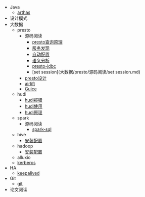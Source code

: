 - Java
  - [arthas](java/arthas.md)
- 设计模式
- 大数据
  - presto
    - 源码阅读
      - [presto查询原理](大数据/presto/源码阅读/presto查询原理.md)
      - [服务发现](大数据/presto/源码阅读/discovery.md)
      - [自动配置](大数据/presto/源码阅读/自动配置.md)
      - [语义分析](大数据/presto/源码阅读/语义分析.md)
      - [presto-jdbc](大数据/presto/源码阅读/presto-jdbc.md)
      - [set session](大数据/presto/源码阅读/set session.md)
    - [presto设计](大数据/presto/presto设计.md)
    - [airlift](大数据/presto/airlift.md)
    - [Guice](大数据/presto/Guice.md)
  - hudi
    - [hudi报错](大数据/hudi/hudi报错.md)
    - [hudi使用](大数据/hudi/hudi使用.md)
    - [hudi原理](大数据/hudi/hudi原理.md)
  - spark
    - 源码阅读
      - [spark-sql](大数据/spark/源码阅读/spark-sql.md)
  - hive
    - [安装配置](大数据/hive/安装配置.md)
  - hadoop
    - [安装配置](大数据/hadoop/安装配置.md)
  - alluxio
  - [kerberos](大数据/Kerberos.md)
- HA
  - [keepalived](HA/keepalived.md)
- Git
  - [git](Git/git.md)
- 论文阅读







